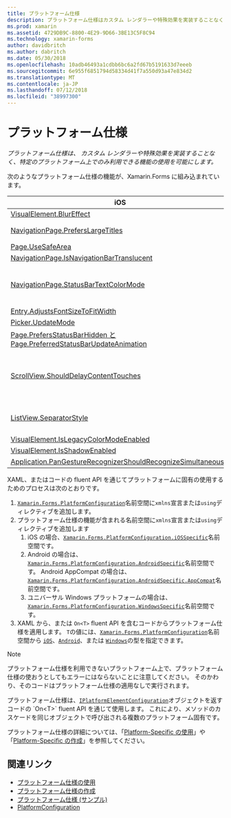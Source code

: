 ```yaml
---
title: プラットフォーム仕様
description: プラットフォーム仕様はカスタム レンダラーや特殊効果を実装することなく、特定のプラットフォーム上でのみ利用できる機能の使用を可能にします。
ms.prod: xamarin
ms.assetid: 4729DB9C-8800-4E29-9D66-3BE13C5F8C94
ms.technology: xamarin-forms
author: davidbritch
ms.author: dabritch
ms.date: 05/30/2018
ms.openlocfilehash: 10adb46493a1cdbb6bc6a2fd67b5191633d7eeeb
ms.sourcegitcommit: 6e955f6851794d58334d41f7a550d93a47e834d2
ms.translationtype: MT
ms.contentlocale: ja-JP
ms.lasthandoff: 07/12/2018
ms.locfileid: "38997300"
---
```

# <a name="platform-specifics"></a>プラットフォーム仕様

_プラットフォーム仕様は、 カスタム レンダラーや特殊効果を実装することなく、特定のプラットフォーム上でのみ利用できる機能の使用を可能にします。_

次のようなプラットフォーム仕様の機能が、Xamarin.Forms に組み込まれています。

|iOS|Android|Windows|
|--- |--- |--- |
|[VisualElement.BlurEffect](~/xamarin-forms/platform/platform-specifics/consuming/ios.md#blur)|[Application.WindowSoftInputModeAdjust](~/xamarin-forms/platform/platform-specifics/consuming/android.md#soft_input_mode)|[Page.ToolbarPlacement](~/xamarin-forms/platform/platform-specifics/consuming/windows.md#toolbar_placement)|
|[NavigationPage.PrefersLargeTitles](~/xamarin-forms/platform/platform-specifics/consuming/ios.md#large_title)|[ListView.IsFastScrollEnabled](~/xamarin-forms/platform/platform-specifics/consuming/android.md#fastscroll)|[MasterDetailPage.CollapsedPaneWidth と MasterDetailPage.CollapseStyle](~/xamarin-forms/platform/platform-specifics/consuming/windows.md#collapsable_navigation_bar)|
|[Page.UseSafeArea](~/xamarin-forms/platform/platform-specifics/consuming/ios.md#safe_area_layout)|[TabbedPage.IsSwipePagingEnabled](~/xamarin-forms/platform/platform-specifics/consuming/android.md#enable_swipe_paging)|[WebView.IsJavaScriptAlertEnabled](~/xamarin-forms/platform/platform-specifics/consuming/windows.md#webview-javascript-alert)
|[NavigationPage.IsNavigationBarTranslucent](~/xamarin-forms/platform/platform-specifics/consuming/ios.md#translucent_navigation_bar)|[VisualElement.Elevation](~/xamarin-forms/platform/platform-specifics/consuming/android.md#elevation)|[SearchBar.IsSpellCheckEnabled](~/xamarin-forms/platform/platform-specifics/consuming/windows.md#searchbar-spellcheck)
|[NavigationPage.StatusBarTextColorMode](~/xamarin-forms/platform/platform-specifics/consuming/ios.md#status_bar_color_mode)|[Application.SendDisappearingEventOnPause、Application.SendAppearingEventOnResume、および Application.ShouldPreserveKeyboardOnResume](~/xamarin-forms/platform/platform-specifics/consuming/android.md#disable_lifecycle_events)|[InputView.DetectReadingOrderFromContent、Label.DetectReadingOrderFromContent](~/xamarin-forms/platform/platform-specifics/consuming/windows.md#inputview-readingorder)
|[Entry.AdjustsFontSizeToFitWidth](~/xamarin-forms/platform/platform-specifics/consuming/ios.md#adjust_font_size)|[WebView.MixedContentMode](~/xamarin-forms/platform/platform-specifics/consuming/android.md#webview-mixed-content)|[VisualElement.IsLegacyColorModeEnabled](~/xamarin-forms/platform/platform-specifics/consuming/windows.md#legacy-color-mode)|
|[Picker.UpdateMode](~/xamarin-forms/platform/platform-specifics/consuming/ios.md#picker_update_mode)|[Entry.ImeOptions](~/xamarin-forms/platform/platform-specifics/consuming/android.md#entry-imeoptions)|[ListView.SelectionMode](~/xamarin-forms/platform/platform-specifics/consuming/windows.md#listview-selectionmode)|
|[Page.PrefersStatusBarHidden と Page.PreferredStatusBarUpdateAnimation](~/xamarin-forms/platform/platform-specifics/consuming/ios.md#set_status_bar_visibility)|[VisualElement.IsLegacyColorModeEnabled](~/xamarin-forms/platform/platform-specifics/consuming/android.md#legacy-color-mode)|[TabbedPage.HeaderIconsEnabled と TabbedPage.HeaderIconsSize](~/xamarin-forms/platform/platform-specifics/consuming/windows.md#tabbedpage-icons)|
|[ScrollView.ShouldDelayContentTouches](~/xamarin-forms/platform/platform-specifics/consuming/ios.md#delay_content_touches)|[Button.UseDefaultPadding と Button.UseDefaultShadow](~/xamarin-forms/platform/platform-specifics/consuming/android.md#button-padding-shadow)|[VisualElement.AccessKey、VisualElement.AccessKeyPlacement、VisualElement.AccessKeyHorizontalOffset、および VisualElement.AccessKeyVerticalOffset](~/xamarin-forms/platform/platform-specifics/consuming/windows.md#visualelement-accesskeys)|
|[ListView.SeparatorStyle](~/xamarin-forms/platform/platform-specifics/consuming/ios.md#listview-separatorstyle)|[TabbedPage.ToolbarPlacement、TabbedPage.BarItemColor、および TabbedPage.BarSelectedItemColor](~/xamarin-forms/platform/platform-specifics/consuming/android.md#tabbedpage-toolbar)|
|[VisualElement.IsLegacyColorModeEnabled](~/xamarin-forms/platform/platform-specifics/consuming/ios.md#legacy-color-mode)|
|[VisualElement.IsShadowEnabled](~/xamarin-forms/platform/platform-specifics/consuming/ios.md#drop-shadow)|
|[Application.PanGestureRecognizerShouldRecognizeSimultaneously](~/xamarin-forms/platform/platform-specifics/consuming/ios.md#simultaneous-pan-gesture)|

XAML、またはコードの fluent API を通じてプラットフォームに固有の使用するためのプロセスは次のとおりです。

1. [`Xamarin.Forms.PlatformConfiguration`](xref:Xamarin.Forms.PlatformConfiguration)名前空間に`xmlns`宣言または`using`ディレクティブを追加します。
1. プラットフォーム仕様の機能が含まれる名前空間に`xmlns`宣言または`using`ディレクティブを追加します
    1. iOS の場合、[`Xamarin.Forms.PlatformConfiguration.iOSSpecific`](xref:Xamarin.Forms.PlatformConfiguration.iOSSpecific)名前空間です。
    1. Android の場合は、[`Xamarin.Forms.PlatformConfiguration.AndroidSpecific`](xref:Xamarin.Forms.PlatformConfiguration.AndroidSpecific)名前空間です。 Android AppCompat の場合は、 [`Xamarin.Forms.PlatformConfiguration.AndroidSpecific.AppCompat`](xref:Xamarin.Forms.PlatformConfiguration.AndroidSpecific.AppCompat)名前空間です。
    1. ユニバーサル Windows プラットフォームの場合は、[`Xamarin.Forms.PlatformConfiguration.WindowsSpecific`](xref:Xamarin.Forms.PlatformConfiguration.WindowsSpecific)名前空間です。
1. XAML から、または `On<T>` fluent API を含むコードからプラットフォーム仕様を適用します。 `T`の値には、[`Xamarin.Forms.PlatformConfiguration`](xref:Xamarin.Forms.PlatformConfiguration)名前空間から [`iOS`](xref:Xamarin.Forms.PlatformConfiguration.iOS)、[`Android`](xref:Xamarin.Forms.PlatformConfiguration.Android)、または [`Windows`](xref:Xamarin.Forms.PlatformConfiguration.Windows)の型を指定できます。

> [!NOTE]
> プラットフォーム仕様を利用できないプラットフォーム上で、プラットフォーム仕様の使おうとしてもエラーにはならないことに注意してください。 そのかわり、そのコードはプラットフォーム仕様の適用なしで実行されます。

プラットフォーム仕様は、[`IPlatformElementConfiguration`](xref:Xamarin.Forms.IPlatformElementConfiguration`2)オブジェクトを返すコードの `On<T>` fluent API を通じて使用します。 これにより、メソッドのカスケードを同じオブジェクトで呼び出される複数のプラットフォーム固有です。

プラットフォーム仕様の詳細については、「[Platform-Specific の使用](~/xamarin-forms/platform/platform-specifics/consuming/index.md)」や「[Platform-Specific の作成](~/xamarin-forms/platform/platform-specifics/creating.md)」を参照してください。


## <a name="related-links"></a>関連リンク

- [プラットフォーム仕様の使用](~/xamarin-forms/platform/platform-specifics/consuming/index.md)
- [プラットフォーム仕様の作成](~/xamarin-forms/platform/platform-specifics/creating.md)
- [プラットフォーム仕様 (サンプル)](https://developer.xamarin.com/samples/xamarin-forms/userinterface/platformspecifics/)
- [PlatformConfiguration](xref:Xamarin.Forms.PlatformConfiguration)

